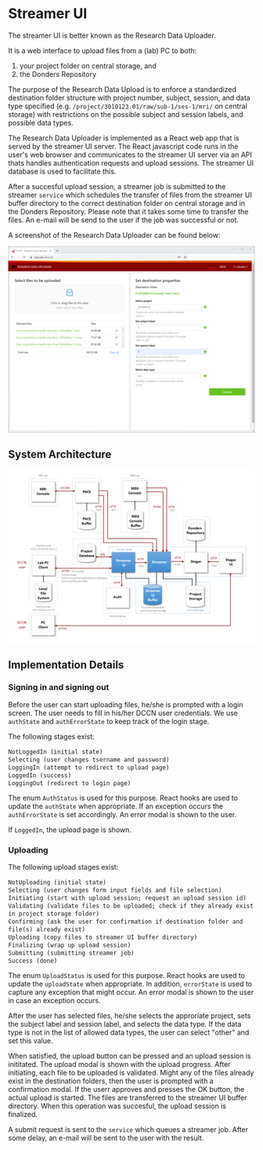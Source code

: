 # Streamer UI

The streamer UI is better known as the Research Data Uploader.

It is a web interface to upload files from a (lab) PC to both:

1. your project folder on central storage, and
2. the Donders Repository

The purpose of the Research Data Upload is to enforce a standardized destination folder structure with project number, subject, session, and data type specified (e.g. `/project/3010123.01/raw/sub-1/ses-1/mri/` on central storage) with restrictions on the possible subject and session labels, and possible data types.

The Research Data Uploader is implemented as a React web app that is served by the streamer UI server. The React javascript code runs in the user's web browser and communicates to the streamer UI server via an API thats handles authentication requests and upload sessions. The streamer UI database is used to facilitate this. 

After a succesful upload session, a streamer job is submitted to the streamer `service` which schedules the transfer of files from the streamer UI buffer directory to the correct destination folder on central storage and in the Donders Repository. Please note that it takes some time to transfer the files. An e-mail will be send to the user if the job was successful or not.

A screenshot of the Research Data Uploader can be found below:

![Screenshot](./docs/screenshot-data-streamer-ui.png "Screenshot")

## System Architecture

![Architecture](./docs/architecture.png "Architecture")

## Implementation Details

### Signing in and signing out

Before the user can start uploading files, he/she is prompted with a login screen. 
The user needs to fill in his/her DCCN user credentials.
We use `authState` and `authErrorState` to keep track of the login stage. 

The following stages exist:
```
NotLoggedIn (initial state)
Selecting (user changes tsername and password)
LoggingIn (attempt to redirect to upload page)
LoggedIn (success)
LoggingOut (redirect to login page)
```
The enum `AuthStatus` is used for this purpose. React hooks are used to update the `authState` when appropriate.
If an exception occurs the `authErrorState` is set accordingly. An error modal is shown to the user.

If `LoggedIn`, the upload page is shown.

### Uploading

The following upload stages exist:
```
NotUploading (initial state)
Selecting (user changes form input fields and file selection)
Initiating (start with upload session; request an upload session id)
Validating (validate files to be uploaded; check if they already exist in project storage folder)
Confirming (ask the user for confirmation if destination folder and file(s) already exist)
Uploading (copy files to streamer UI buffer directory)
Finalizing (wrap up upload session)
Submitting (submitting streamer job)
Success (done)
```
The enum `UploadStatus` is used for this purpose. React hooks are used to update the `uploadState` when appropriate.
In addition, `errorState` is used to capture any exception that might occur. An error modal is shown to the user in case an exception occurs. 

After the user has selected files, he/she selects the approriate project, sets the subject label and session label, and selects the data type. If the data type is not in the list of allowed data types, the user can select "other" and set this value.

When satisfied, the upload button can be pressed and an upload session is inititated. The upload modal is shown with the upload progress. After initiating, each file to be uploaded is validated. Might any of the files already exist in the destination folders, then the user is prompted with a confirmation modal. If the userr approves and presses the OK button, the actual upload is started. The files are transferred to the streamer UI buffer directory. When this operation was succesful, the upload session is finalized.

A submit request is sent to the `service` which queues a streamer job. After some delay, an e-mail will be sent to the user with the result.
